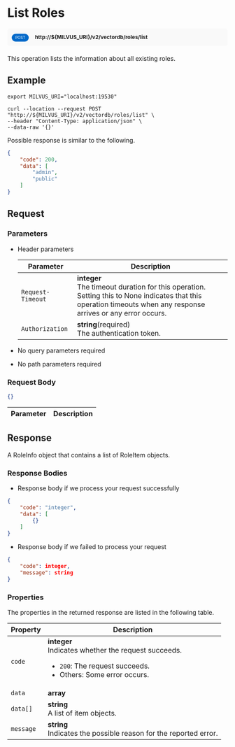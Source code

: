 # List Roles

<div style="background: #f9f9f9; padding: 10px; border-radius: 5px; margin-bottom: 20px;">
    <div style="display: inline-block; background: #026aca; font-size: 0.6em; border-radius: 10px; color: #ffffff; padding: 0.3em 1em; line-height: 1.5em;">
        <span>POST</span>
    </div>
    <div style="display: inline-block; font-size: 0.85em; font-weight: 700; margin-left: 10px;">
        <span>http://${MILVUS_URI}/v2/vectordb/roles/list</span>
    </div>
</div>

This operation lists the information about all existing roles.

## Example

```shell
export MILVUS_URI="localhost:19530"

curl --location --request POST "http://${MILVUS_URI}/v2/vectordb/roles/list" \
--header "Content-Type: application/json" \
--data-raw '{}'
```
Possible response is similar to the following.
```json
{
    "code": 200,
    "data": [
        "admin",
        "public"
    ]
}
```


## Request

### Parameters

- Header parameters

    | Parameter        | Description                                                                               |
    |------------------|-------------------------------------------------------------------------------------------|
    | `Request-Timeout`  | **integer**<br/>The timeout duration for this operation.<br/>Setting this to None indicates that this operation timeouts when any response arrives or any error occurs.|
    | `Authorization`  | **string**(required)<br/>The authentication token.|

- No query parameters required

- No path parameters required

### Request Body

```json
{}
```

| Parameter        | Description                                                                               |
|------------------|-------------------------------------------------------------------------------------------|


## Response

A RoleInfo object that contains a list of RoleItem objects.

### Response Bodies

- Response body if we process your request successfully

```json
{
    "code": "integer",
    "data": [
        {}
    ]
}
```

- Response body if we failed to process your request

```json
{
    "code": integer,
    "message": string
}
```

### Properties

The properties in the returned response are listed in the following table.

| Property | Description                                                                                                                                 |
|----------|---------------------------------------------------------------------------------------------------------------------------------------------|
| `code`   | __integer__<br/>Indicates whether the request succeeds.<br/><ul><li>`200`: The request succeeds.</li><li>Others: Some error occurs.</li></ul> |
| `data` | __array__<br/> |
| `data[]`  | __string__<br/>A list of item objects.  |
| `message`  | __string__<br/>Indicates the possible reason for the reported error. |
